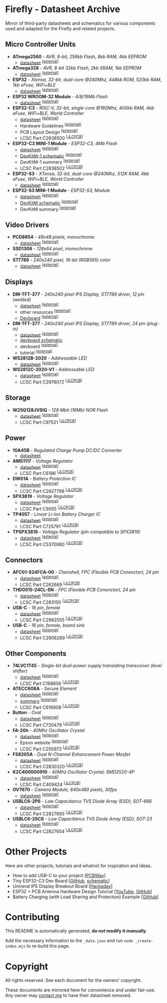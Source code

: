 Firefly - Datasheet Archive
===========================

Mirror of third-party datasheets and schematics for various
components used and adapted for the Firefly and related
projects.


Micro Controller Units
----------------------

- **ATmega2560** - *AVR, 8-bit, 256kb Flash, 8kb RAM, 4kb EEPROM*
  - [datasheet](./mcu/atmega2560.pdf) <sup>[[external](http://ww1.microchip.com/downloads/en/DeviceDoc/Atmel-2549-8-bit-AVR-Microcontroller-ATmega640-1280-1281-2560-2561_datasheet.pdf)]</sup>
- **ATmega328** - *AVR, 8-bit 32kb Flash, 2kb SRAM, 1kb EEPROM*
  - [datasheet](./mcu/atmega328.pdf) <sup>[[external](http://ww1.microchip.com/downloads/en/DeviceDoc/Atmel-7810-Automotive-Microcontrollers-ATmega328P_Datasheet.pdf)]</sup>
- **ESP32** - *Xtensa, 32-bit, dual-core @240Mhz, 448kb ROM, 520kb RAM, 1kb eFuse, WiFi+BLE*
  - [datasheet](./mcu/esp32.pdf) <sup>[[external](https://www.espressif.com/sites/default/files/documentation/esp32_datasheet_en.pdf)]</sup>
- **ESP32 WROOM-32 Module** - *4/8/16Mb Flash*
  - [datasheet](./mcu/esp32-wroom32.pdf) <sup>[[external](https://www.espressif.com/sites/default/files/documentation/esp32-wroom-32_datasheet_en.pdf)]</sup>
- **ESP32-C3** - *RISC-V, 32-bit, single-core @160Mhz, 400kb RAM, 4kb eFuse, WiFi+BLE, World Controller*
  - [datasheet](./mcu/esp32-c3.pdf) <sup>[[external](https://www.espressif.com/sites/default/files/documentation/esp32-c3_datasheet_en.pdf)]</sup>
  - Hardware Guidelines <sup>[[external](https://docs.espressif.com/projects/esp-hardware-design-guidelines/en/latest/esp32c3/hardware-development.html)]</sup>
  - PCB Layout Design <sup>[[external](https://docs.espressif.com/projects/esp-hardware-design-guidelines/en/latest/esp32c3/pcb-layout-design.html)]</sup>
  - LCSC Part C2838500 <sup>[[JLCPCB](https://jlcpcb.com/partdetail/C2838500)]</sup>
- **ESP32-C3 MINI-1 Module** - *ESP32-C3, 4Mb Flash*
  - [datasheet](./mcu/esp32-c3-mini-1.pdf) <sup>[[external](https://www.espressif.com/sites/default/files/documentation/esp32-c3-mini-1_datasheet_en.pdf)]</sup>
  - [DevKitM-1 schematic](./mcu/esp32-c3-devkitm.pdf) <sup>[[external](https://dl.espressif.com/dl/schematics/SCH_ESP32-C3-DEVKITM-1_V1_20200915A.pdf)]</sup>
  - DevKitM-1 summary <sup>[[external](https://docs.espressif.com/projects/esp-idf/en/latest/esp32c3/hw-reference/esp32c3/user-guide-devkitm-1.html)]</sup>
  - LCSC Part C2838502 <sup>[[JLCPCB](https://jlcpcb.com/partdetail/C2838502)]</sup>
- **ESP32-S3** - *XTensa, 32-bit, dual-core @240Mhz, 512K RAM, 4kb eFuse, WiFi+BLE, World Controller*
  - [datasheet](./mcu/esp32-s3.pdf) <sup>[[external](https://www.espressif.com/sites/default/files/documentation/esp32-s3_datasheet_en.pdf)]</sup>
- **ESP32-S3 MINI-1 Module** - *ESP32-S3, Module*
  - [datasheet](./mcu/esp32-s3-mini-1.pdf) <sup>[[external](https://www.espressif.com/sites/default/files/documentation/esp32-s3-mini-1_mini-1u_datasheet_en.pdf)]</sup>
  - [DevKitM schematic](./mcu/esp32-s3-devkitm.pdf) <sup>[[external](https://dl.espressif.com/dl/schematics/SCH_ESP32-C3-DEVKITM-1_V1_20200915A.pdf)]</sup>
  - DevKitM summary <sup>[[external](https://docs.espressif.com/projects/esp-idf/en/latest/esp32s3/hw-reference/esp32s3/user-guide-devkitm-1.html)]</sup>


Video Drivers
-------------

- **PCD8854** - *48x48 pixels, monochrome*
  - [datasheet](./video/pcd8854.pdf) <sup>[[external](https://www.sparkfun.com/datasheets/LCD/Monochrome/Nokia5110.pdf)]</sup>
- **SSD1306** - *128x64 pixel, monochrome*
  - [datasheet](./video/ssd1306.pdf) <sup>[[external](https://www.szmaclight.com/download/SSD1306-datasheet.html)]</sup>
- **ST7789** - *240x240 pixel, 16-bit (RGB565) color*
  - [datasheet](./video/st7789.pdf) <sup>[[external](https://www.newhavendisplay.com/appnotes/datasheets/LCDs/ST7789V.pdf)]</sup>


Displays
--------

- **DM-TFT-377** - *240x240 pixel IPS Display, ST7789 driver, 12 pin (welded)*
  - [datasheet](./display/dm-tft13-377panel.pdf) <sup>[[external](https://cdn.shopify.com/s/files/1/0264/7629/files/DM-TFT13-377panel_Datasheet.pdf?v=1659336245)]</sup>
  - other resources <sup>[[external](https://www.displaymodule.com/products/1-3-240-x-240-ips-tft-display-module-spi)]</sup>
  - [Devboard](./display/dm-tft13-377.pdf) <sup>[[external](https://cdn.shopify.com/s/files/1/0264/7629/files/DM-TFT13-377_Datasheet.pdf?v=1659336245)]</sup>
- **DM-TFT-377** - *240x240 pixel IPS Display, ST7789 driver, 24 pin (plug-in)*
  - [datasheet](./display/zjy133t-if05.pdf) <sup>[[external](https://cdn-shop.adafruit.com/product-files/4520/4520_C13462__________.pdf)]</sup>
  - [devboard schematic](./display/adafruit-tft13-breakout-schematic.png)
  - devboard <sup>[[external](https://cdn-learn.adafruit.com/assets/assets/000/079/156/original/adafruit_products_1-3in_IPS_TFT_Sch.png?1565202407)]</sup>
  - tutorial <sup>[[external](https://cdn-learn.adafruit.com/downloads/pdf/adafruit-1-3-and-1-54-240-x-240-wide-angle-tft-lcd-displays.pdf)]</sup>
- **WS2812B-2020** - *Addressable LED*
  - [datasheet](./display/ws2812b-2020.pdf) <sup>[[external](http://www.world-semi.com/solution/details-140-4.html)]</sup>
- **WS2812C-2020-V1** - *Addressable LED*
  - [datasheet](./display/ws2812c-2020.pdf) <sup>[[external](https://cdn.sparkfun.com/assets/7/0/3/c/9/WS2812C-2020.pdf)]</sup>
  - LCSC Part C2976072 <sup>[[JLCPCB](https://jlcpcb.com/partdetail/C2976072)]</sup>


Storage
-------

- **W25Q128JVSIQ** - *128 Mbit (16Mb) NOR Flash*
  - [datasheet](./storage/w25q128jv.pdf) <sup>[[external](https://datasheet.lcsc.com/lcsc/1811142111_Winbond-Elec-W25Q128JVSIQ_C97521.pdf)]</sup>
  - LCSC Part C97521 <sup>[[JLCPCB](https://jlcpcb.com/partdetail/C97521)]</sup>


Power
-----

- **10A45B** - *Regulated Charge Pump DC/DC Converter*
  - [datasheet](./power/10a45b.pdf)
- **AMS1117** - *Voltage Regulator*
  - [datasheet](./power/ams1117.pdf) <sup>[[external](https://datasheet.lcsc.com/lcsc/1811142212_Advanced-Monolithic-Systems-AMS1117-3-3_C6186.pdf)]</sup>
  - LCSC Part C6186 <sup>[[JLCPCB](https://jlcpcb.com/partdetail/C6186)]</sup>
- **DW01A** - *Battery Protection IC*
  - [datasheet](./power/dw01a.pdf) <sup>[[external](http://www.tp4056.com/d/dw01a-fs.pdf)]</sup>
  - LCSC Part C2927799 <sup>[[JLCPCB](https://jlcpcb.com/partdetail/C2927799)]</sup>
- **SPX3819** - *Voltage Regulator*
  - [datasheet](./power/spx3819.pdf) <sup>[[external](https://jlcpcb.com/partdetail/Maxlinear-SPX3819M5_L_3_3TR/C9055)]</sup>
  - LCSC Part C9055 <sup>[[JLCPCB](https://jlcpcb.com/partdetail/C9055)]</sup>
- **TP4057** - *Linear Li-Ion Battery Charger IC*
  - [datasheet](./power/tp4057.pdf) <sup>[[external](https://www.lcsc.com/datasheet/lcsc_datasheet_2409241407_UMW-Youtai-Semiconductor-Co---Ltd--TP4057_C725791.pdf)]</sup>
  - LCSC Part C725791 <sup>[[JLCPCB](https://jlcpcb.com/partdetail/C725791)]</sup>
- **TPSPX3819** - *Voltage Regulator (pin-compatible to SPX3819)*
  - [datasheet](./power/tpspx3819.pdf) <sup>[[external](https://datasheet.lcsc.com/lcsc/2303140930_TECH-PUBLIC-TPSPX3819M5-L-3-3_C5370980.pdf)]</sup>
  - LCSC Part C5370980 <sup>[[JLCPCB](https://jlcpcb.com/partdetail/C5370980)]</sup>


Connectors
----------

- **AFC01-S24FCA-00** - *Clamshell, FPC (Flexible PCB Conenctor), 24 pin*
  - [datasheet](./conn/afc01-s24fca-00.pdf) <sup>[[external](https://wmsc.lcsc.com/wmsc/upload/file/pdf/v2/lcsc/2304140030_JUSHUO-AFC01-S24FCA-00_C262669.pdf)]</sup>
  - LCSC Part C262669 <sup>[[JLCPCB](https://jlcpcb.com/partdetail/C262669)]</sup>
- **THD0515-24CL-SN** - *FPC (Flexible PCB Conenctor), 24 pin*
  - [datasheet](./conn/thd0515-xxcl-xx.pdf) <sup>[[external](https://datasheet.lcsc.com/lcsc/1811021412_THD-THD0515-24CL-SN_C283150.pdf)]</sup>
  - LCSC Part C283150 <sup>[[JLCPCB](https://jlcpcb.com/partdetail/C283150)]</sup>
- **USB-C** - *16 pin, female*
  - [datasheet](./conn/usb-c-16-fem.pdf) <sup>[[external](https://datasheet.lcsc.com/lcsc/2203111830_XUNPU-TYPEC-304-ACP16_C2982555.pdf)]</sup>
  - LCSC Part C2982555 <sup>[[JLCPCB](https://jlcpcb.com/partdetail/C2982555)]</sup>
- **USB-C** - *16 pin, female, board sink*
  - [datasheet](./conn/usb-c-15-fem-sink.pdf) <sup>[[external](https://datasheet.lcsc.com/lcsc/2110191030_SHOU-HAN-TYPE-C-16P-CB0-8-073_C2906289.pdf)]</sup>
  - LCSC Part C2906289 <sup>[[JLCPCB](https://jlcpcb.com/partdetail/C2906289)]</sup>


Other Components
----------------

- **74LVC1T45** - *Single-bit dual-power supply translating transceiver (level shifter)*
  - [datasheet](./misc/74lvc1t45.pdf) <sup>[[external](https://wmsc.lcsc.com/wmsc/upload/file/pdf/v2/lcsc/1811151525_Diodes-Incorporated-74LVC1T45W6-7_C168856.pdf)]</sup>
  - LCSC Part C168856 <sup>[[JLCPCB](https://jlcpcb.com/partdetail/C168856)]</sup>
- **ATECC608A** - *Secure Element*
  - [datasheet](./misc/atecc608a.pdf) <sup>[[external](http://ww1.microchip.com/downloads/en/DeviceDoc/ATECC608A-TNGTLS-CryptoAuthentication-Data-Sheet-DS40002112B.pdf)]</sup>
  - [summary](./misc/atecc608a-summary.pdf) <sup>[[external](http://ww1.microchip.com/downloads/en/DeviceDoc/40001977A.pdf)]</sup>
  - LCSC Part C616908 <sup>[[JLCPCB](https://jlcpcb.com/partdetail/C616908)]</sup>
- **Button** - *Oval*
  - [datasheet](./misc/button-oval.pdf) <sup>[[external](https://wmsc.lcsc.com/wmsc/upload/file/pdf/v2/lcsc/1811151525_Diodes-Incorporated-74LVC1T45W6-7_C168856.pdf)]</sup>
  - LCSC Part C720479 <sup>[[JLCPCB](https://jlcpcb.com/partdetail/C720479)]</sup>
- **FA-20h** - *40Mhz Oscillator Crystal*
  - [datasheet](./misc/fa-20h.pdf) <sup>[[external](https://support.epson.biz/td/api/doc_check.php?dl=brief_FA-20H&lang=en)]</sup>
  - Epson website <sup>[[external](https://www5.epsondevice.com/en/products/crystal_unit/fa20h.html)]</sup>
  - LCSC Part C255973 <sup>[[JLCPCB](https://jlcpcb.com/partdetail/C255973)]</sup>
- **FS8205A** - *Dual N-Channel Enhancement Power Mosfet*
  - [datasheet](./misc/fs8205a.pdf) <sup>[[external](https://www.lcsc.com/datasheet/lcsc_datasheet_2411121100_TECH-PUBLIC-FS8205A_C2830320.pdf)]</sup>
  - LCSC Part C2830320 <sup>[[JLCPCB](https://jlcpcb.com/partdetail/C2830320)]</sup>
- **K2C400000910** - *40Mhz Oscillator Crystal; SMD2520-4P*
  - [datasheet](./misc/k2c400000910.pdf) <sup>[[external](https://wmsc.lcsc.com/wmsc/upload/file/pdf/v2/lcsc/1912111437_KYX-K2C400000910_C409424.pdf)]</sup>
  - LCSC Part C409424 <sup>[[JLCPCB](https://jlcpcb.com/partdetail/C409424)]</sup>
- **OV7670** - *Camera Module, 640x480 pixels, 30fps*
  - [datasheet](./misc/ov7670.pdf) <sup>[[external](https://www.voti.nl/docs/OV7670.pdf)]</sup>
- **USBLC6-2P6** - *Low Capacitance TVS Diode Array (ESD); SOT-666*
  - [datasheet](./misc/usblc6-2p6.pdf) <sup>[[external](https://wmsc.lcsc.com/wmsc/upload/file/pdf/v2/lcsc/2108132230_TECH-PUBLIC-USBLC6-2P6_C2827693.pdf)]</sup>
  - LCSC Part C2827693 <sup>[[JLCPCB](https://jlcpcb.com/partdetail/C2827693)]</sup>
- **USBLC6-2SC6** - *Low Capacitance TVS Diode Array (ESD); SOT-23*
  - [datasheet](./misc/usblc6-2sc6.pdf) <sup>[[external](https://datasheet.lcsc.com/lcsc/2108132230_TECH-PUBLIC-USBLC6-2SC6_C2827654.pdf)]</sup>
  - LCSC Part C2827654 <sup>[[JLCPCB](https://jlcpcb.com/partdetail/C2827654)]</sup>


Other Projects
==============

Here are other projects, tutorials and whatnot for inspiration and ideas.

- How to add USB-C to your project [[PCBWay](https://www.pcbway.com/blog/PCB_Design_Tutorial/How_to_add_USB_C_to_your_projects.html)]
- Tiny ESP32-C3 Dev Board [[GitHub](https://github.com/01Space/ESP32-C3-0.42LCD), [schematic](https://github.com/01Space/ESP32-C3-0.42LCD/blob/main/Schematic/ESP32-C3-0.42OED%20Schematic.pdf)]
- Univeral IPS Display Breakout Board [[Hackaday](https://hackaday.io/project/168130-universal-ips-display-breakout-board/)]
- ESP32 + PCB Antenna Hardware Design Tutorial [[YouTube](https://www.youtube.com/watch?v=yxU_Kw2de08), [GitHub](https://github.com/pms67/ESP32-USB-Dongle)]
- Battery Charging (with Load Sharing and Protection) Example [[GitHub]](https://github.com/wagiminator/Power-Boards/tree/master)


Contributing
============

This README is automatically generated, **do not modify it manually**.

Add the necessary information to the `_data.json` and run
`node _create-index.mjs` to re-build this page.


Copyright
=========

All rights reserved. See each document for the owners' copyright.

These documents are mirrored here for convenience and under fair-use. Any
owner may [contact me](mailto:me@ricmoo.com) to have their datasheet removed.